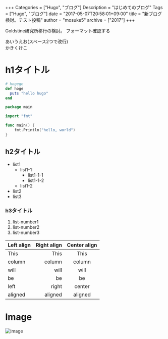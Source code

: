 +++
Categories = ["Hugo", "ブログ"]
Description = "はじめてのブログ"
Tags = ["Hugo", "ブログ"]
date = "2017-05-07T20:58:01+09:00"
title = "新ブログ検討。テスト投稿"
author = "mosuke5"
archive = ["2017"]
+++

Goldstine研究所移行の検討。
フォーマット確認する

あいうえお(スペース2つで改行)  
かきくけこ

# h1タイトル
```ruby
# hogege
def hoge
  puts "hello hugo"
end
```

```go
package main

import "fmt"

func main() {
    fmt.Println("hello, world")
}
```

## h2タイトル
- list1
  - list1-1
    - list1-1-1
    - list1-1-2
  - list1-2
- list2
- list3

### h3タイトル
1. list-number1
1. list-number2
1. list-number3

| Left align | Right align | Center align |
|:-----------|------------:|:------------:|
| This       |        This |     This     |
| column     |      column |    column    |
| will       |        will |     will     |
| be         |          be |      be      |
| left       |       right |    center    |
| aligned    |     aligned |   aligned    |

# Image
![image](/image/apple-touch-icon.png)
